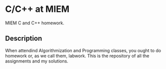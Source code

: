 # C/C++ at MIEM

MIEM C and C++ homework.

## Description

When attendind Algorithmization and Programming classes, you ought to do homework or, as we call them, labwork. This is the repository of all the assignments and my solutions.

